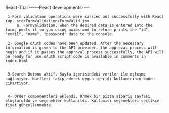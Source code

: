 React-Trial
-----React developments---- 

     1-Form validation operations were carried out successfully with React Yup. src/FormValidation/FormValid.jsx
         a. FormValidation, when the desired data is entered into the form, posts it to yum using axios and in return prints the "id", "email", "name", "password" data to the console.

     2- Google oAuth codes have been updated. After the necessary information is given to the API provider, the approval process will begin and if it passes the approval process successfully, the API will be ready for use.oAuth script code is available in comments in index.html


     3-Search Butonu aktif. Sayfa içerisindeki veriler ile eşleşme sağlanıyor. Harfleri takip ederek uygun içeriği kullanıcının önüne çıkartıyor. 


     4- Order componentleri eklendi. Örnek bir pizza sipariş sayfası oluşturuldu ve seçenekler kullanıldı. Kullanıcı seçenekleri seçtikçe fiyat güncellenmekte.